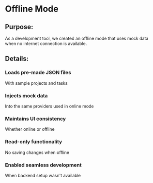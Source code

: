 # Offline Mode #
## Purpose: ##
As a development tool, we created an offline mode that uses mock data when no internet connection is available.

## Details: ##

### Loads pre-made JSON files ###
With sample projects and tasks

### Injects mock data ###
Into the same providers used in online mode

### Maintains UI consistency ###
Whether online or offline

### Read-only functionality ###
No saving changes when offline

### Enabled seamless development ###
When backend setup wasn't available